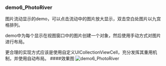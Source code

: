 ### demo6_PhotoRiver

图片流动显示的demo，可以点击流动中的图片放大显示，双击空白处图片以九宫格排列。

demo中为每个显示在视图窗口中的图片创建一个对象，然后使用手动方式对图片进行布局。

更合理的实现方式应该是使用自定义UICollectionViewCell，充分发挥其重用机制，并使用自动布局。
####效果图
![demo6_PhotoRiver](https://github.com/debolee/demo6_PhotoRiver/blob/master/PhotoRiver.gif)